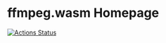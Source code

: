 ffmpeg.wasm Homepage
==================

[![Actions Status](https://github.com/ffmpegwasm/ffmpegwasm.github.io/workflows/Build%20and%20deploy%20to%20master%20branch/badge.svg)](https://github.com/ffmpegwasm/ffmpegwasm.github.io/actions)
